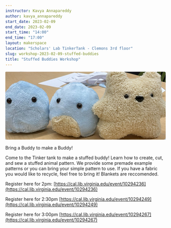 ```yaml
---
instructor: Kavya Annapareddy
author: kavya_annapareddy
start_date: 2023-02-09
end_date: 2023-02-09
start_time: "14:00"
end_time: "17:00"
layout: makerspace
location: "Scholars' Lab TinkerTank - Clemons 3rd floor"
slug: workshop-2023-02-09-stuffed-buddies
title: "Stuffed Buddies Workshop"
---
```


![Stuffed Buddies Workshop](/assets/post-media/workshops/buddies.png)

Bring a Buddy to make a Buddy!


Come to the Tinker tank to make a stuffed buddy! Learn how to create, cut, and sew a stuffed animal pattern. We provide some premade example patterns or you can bring your simple pattern to use. If you have a fabric you would like to recycle, feel free to bring it! Blankets are reccomended.

Register here for 2pm: [https://cal.lib.virginia.edu/event/10294236](https://cal.lib.virginia.edu/event/10294236)

Register here for 2:30pm [https://cal.lib.virginia.edu/event/10294249](https://cal.lib.virginia.edu/event/10294249)

Register here for 3:00pm [https://cal.lib.virginia.edu/event/10294267](https://cal.lib.virginia.edu/event/10294267)
